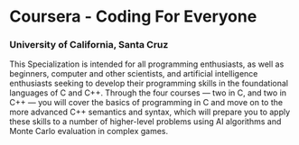 # Coursera - Coding For Everyone
### University of California, Santa Cruz

This Specialization is intended for all programming enthusiasts, as well as beginners, computer and other scientists, and artificial intelligence enthusiasts seeking to develop their programming skills in the foundational languages of C and C++. Through the four courses — two in C, and two in C++ — you will cover the basics of programming in C and move on to the more advanced C++ semantics and syntax, which will prepare you to apply these skills to a number of higher-level problems using AI algorithms and Monte Carlo evaluation in complex games.
